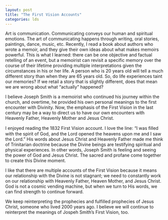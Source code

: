 ```yaml
---
layout: post
title: "The First Vision Accounts"
categories: lds 
---
```


Art is communication. Communicating conveys our human and spiritual emotions. The art of communicating happens through writing, oral stories, paintings, dance, music, etc. Recently, I read a book about authors who wrote a memoir, and they give their own ideas about what makes memoirs powerful. This is what I learned: there can be one objective and factual retelling of an event, but a memoirist can revisit a specific memory over the course of their lifetime providing multiple interpretations given the circumstances in his or her life. A person who is 20 years old will tell a much different story than when they are 65 years old. So, do life experiences taint our memories? If we retail a story that is slightly different, does that mean we are wrong about what “actually” happened?

I believe Joseph Smith is a memoirist who continued his journey within the church, and overtime, he provided his own personal meanings to the first encounter with Divinity. Now, the emphasis of the First Vision in the last century may be a way to direct us to have our own encounters with Heavenly Father, Heavenly Mother and Jesus Christ. 

I enjoyed reading the 1832 First Vision account. I love the line: “I was ﬁlled with the spirit of God, and the Lord opened the heavens upon me and I saw the Lord.” His words about Jesus Christ and Heavenly Father made me think of Trinitarian doctrine because the Divine beings are testifying spiritual and physical experiences. In other words, Joseph Smith is feeling and seeing the power of God and Jesus Christ. The sacred and profane come together to create this Divine moment.

I like that there are multiple accounts of the First Vision because it means our relationship with the Divine is not stagnant; we need to constantly work on our relationship with Heavenly Father, Heaven Mother, and Jesus Christ. God is not a cosmic vending machine, but when we turn to His words, we can find strength to continue forward. 

We keep reinterpreting the prophecies and fulfilled prophecies of Jesus Christ, someone who lived 2000 years ago. I believe we will continue to reinterpret the meanings of Jospeh Smith’s First Vision, too. 
